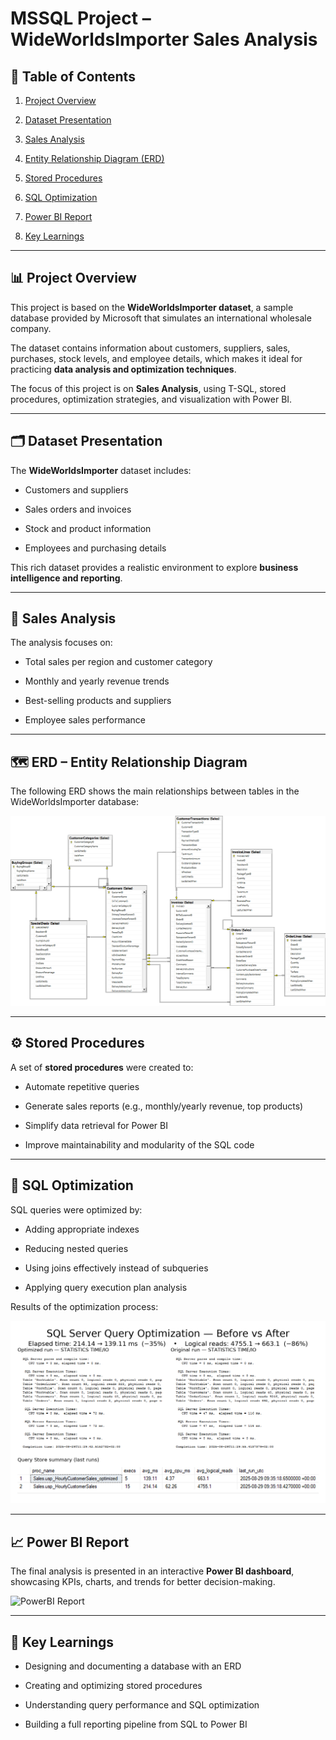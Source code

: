 # MSSQL Project – WideWorldsImporter Sales Analysis



## 📑 Table of Contents

1. [Project Overview](#-project-overview)

2. [Dataset Presentation](#-dataset-presentation)

3. [Sales Analysis](#-sales-analysis)

4. [Entity Relationship Diagram (ERD)](#-erd--entity-relationship-diagram)

5. [Stored Procedures](#️-stored-procedures)

6. [SQL Optimization](#-sql-optimization)

7. [Power BI Report](#-power-bi-report)

8. [Key Learnings](#-key-learnings)



---



## 📊 Project Overview

This project is based on the **WideWorldsImporter dataset**, a sample database provided by Microsoft that simulates an international wholesale company.

The dataset contains information about customers, suppliers, sales, purchases, stock levels, and employee details, which makes it ideal for practicing **data analysis and optimization techniques**.



The focus of this project is on **Sales Analysis**, using T-SQL, stored procedures, optimization strategies, and visualization with Power BI.



---



## 🗂 Dataset Presentation

The **WideWorldsImporter** dataset includes:

- Customers and suppliers

- Sales orders and invoices

- Stock and product information

- Employees and purchasing details



This rich dataset provides a realistic environment to explore **business intelligence and reporting**.



---



## 🏪 Sales Analysis

The analysis focuses on:

- Total sales per region and customer category

- Monthly and yearly revenue trends

- Best-selling products and suppliers

- Employee sales performance



---



## 🗺 ERD – Entity Relationship Diagram

The following ERD shows the main relationships between tables in the WideWorldsImporter database:



![ERD](docs/ERD.png)



---



## ⚙️ Stored Procedures

A set of **stored procedures** were created to:

- Automate repetitive queries

- Generate sales reports (e.g., monthly/yearly revenue, top products)

- Simplify data retrieval for Power BI

- Improve maintainability and modularity of the SQL code



---



## 🚀 SQL Optimization

SQL queries were optimized by:

- Adding appropriate indexes

- Reducing nested queries

- Using joins effectively instead of subqueries

- Applying query execution plan analysis



Results of the optimization process:



![SQL Optimization](docs/sql_optimization_results.png)



---



## 📈 Power BI Report

The final analysis is presented in an interactive **Power BI dashboard**, showcasing KPIs, charts, and trends for better decision-making.



![PowerBI Report](docs/Report_powerBI.gif)



---



## 📌 Key Learnings

- Designing and documenting a database with an ERD

- Creating and optimizing stored procedures

- Understanding query performance and SQL optimization

- Building a full reporting pipeline from SQL to Power BI

